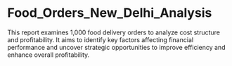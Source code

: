 # Food_Orders_New_Delhi_Analysis
This report examines 1,000 food delivery orders to analyze cost structure and profitability. It aims to identify key factors affecting financial performance and uncover strategic opportunities to improve efficiency and enhance overall profitability.
